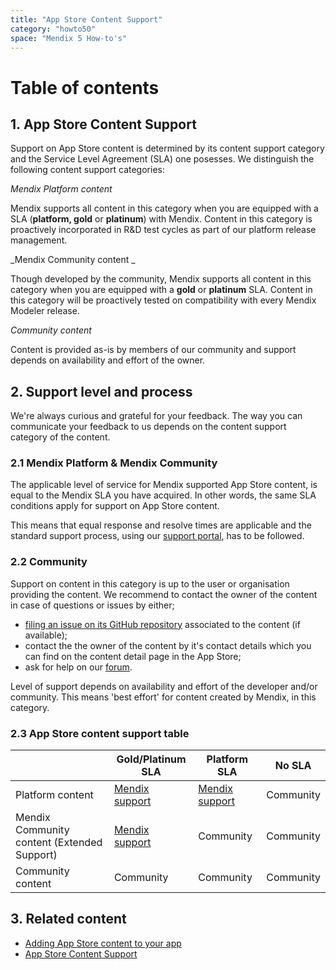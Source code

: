 ```yaml
---
title: "App Store Content Support"
category: "howto50"
space: "Mendix 5 How-to's"
---
```

# Table of contents

## 1. App Store Content Support

Support on App Store content is determined by its content support category and the Service Level Agreement (SLA) one posesses. We distinguish the following content support categories:

_Mendix Platform content_

Mendix supports all content in this category when you are equipped with a SLA (**platform, gold** or **platinum**) with Mendix. Content in this category is proactively incorporated in R&D test cycles as part of our platform release management.     

_Mendix Community content _

Though developed by the community, Mendix supports all content in this category when you are equipped with a **gold** or **platinum** SLA. Content in this category will be proactively tested on compatibility with every Mendix Modeler release. 

_Community content_

Content is provided as-is by members of our community and support depends on availability and effort of the owner.

## 2\. Support level and process

We're always curious and grateful for your feedback. The way you can communicate your feedback to us depends on the content support category of the content.

### 2.1 Mendix Platform & Mendix Community

The applicable level of service for Mendix supported App Store content, is equal to the Mendix SLA you have acquired. In other words, the same SLA conditions apply for support on App Store content.

This means that equal response and resolve times are applicable and the standard support process, using our [support portal](https://support.mendix.com), has to be followed.

### 2.2 Community

Support on content in this category is up to the user or organisation providing the content. We recommend to contact the owner of the content in case of questions or issues by either;

*   [filing an issue on its GitHub repository](https://guides.github.com/features/issues/) associated to the content (if available);
*   contact the the owner of the content by it's contact details which you can find on the content detail page in the App Store;
*   ask for help on our [forum](https://mxforum.mendix.com/).

Level of support depends on availability and effort of the developer and/or community. This means 'best effort' for content created by Mendix, in this category.

### 2.3 App Store content support table

<table><thead><tr><th class="confluenceTh">&nbsp;</th><th colspan="1" class="confluenceTh">Gold/Platinum SLA</th><th class="confluenceTh">Platform SLA</th><th class="confluenceTh">No SLA</th></tr></thead><tbody><tr><td class="confluenceTd">Platform content</td><td class="highlight-green confluenceTd" colspan="1" data-highlight-colour="green"><a href="https://developers.mendix.com/support/" class="external-link" rel="nofollow">Mendix support</a><span>&nbsp;</span></td><td class="highlight-green confluenceTd" data-highlight-colour="green"><a href="https://developers.mendix.com/support/" class="external-link" rel="nofollow">Mendix support</a></td><td class="highlight-blue confluenceTd" data-highlight-colour="blue">Community</td></tr><tr><td class="confluenceTd">Mendix Community content (Extended Support)</td><td class="highlight-green confluenceTd" colspan="1" data-highlight-colour="green"><a href="https://developers.mendix.com/support/" class="external-link" rel="nofollow">Mendix support</a><span>&nbsp;</span></td><td class="highlight-blue confluenceTd" data-highlight-colour="blue"><span>Community</span></td><td class="highlight-blue confluenceTd" data-highlight-colour="blue">Community</td></tr><tr><td class="confluenceTd">Community content</td><td class="highlight-blue confluenceTd" colspan="1" data-highlight-colour="blue"><span>Community</span></td><td class="highlight-blue confluenceTd" data-highlight-colour="blue">Community</td><td class="highlight-blue confluenceTd" data-highlight-colour="blue">Community</td></tr></tbody></table>

## 3\. Related content

*   [Adding App Store content to your app](/howto50/Adding+App+Store+content+to+your+app)
*   [App Store Content Support](/howto50/App+Store+Content+Support)

